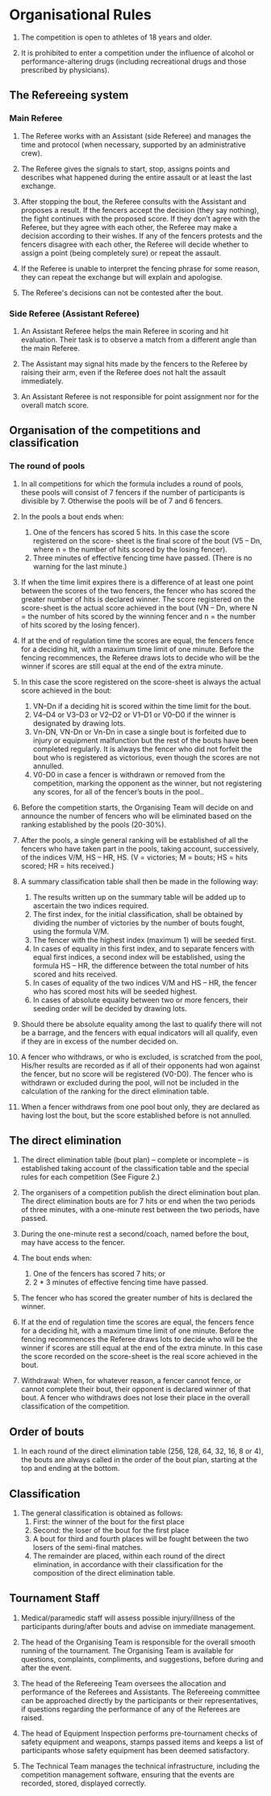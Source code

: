 # Organisational Rules

1. The competition is open to athletes of 18 years and older.

2. It is prohibited to enter a competition under the influence of
   alcohol or performance-altering drugs (including recreational drugs
   and those prescribed by physicians).

## The Refereeing system

### Main Referee

1.  The Referee works with an Assistant (side Referee) and manages the
    time and protocol (when necessary, supported by an administrative
    crew).

2.  The Referee gives the signals to start, stop, assigns points and
    describes what happened during the entire assault or at least the
    last exchange.

3.  After stopping the bout, the Referee consults with the Assistant and
    proposes a result. If the fencers accept the decision (they say
    nothing), the fight continues with the proposed score. If they don’t
    agree with the Referee, but they agree with each other, the Referee
    may make a decision according to their wishes. If any of the fencers
    protests and the fencers disagree with each other, the Referee will
    decide whether to assign a point (being completely sure) or repeat
    the assault.

4.  If the Referee is unable to interpret the fencing phrase for some
    reason, they can repeat the exchange but will explain and
    apologise.

5.  The Referee's decisions can not be contested after the bout.

### Side Referee (Assistant Referee)

1. An Assistant Referee helps the main Referee in scoring and hit
   evaluation. Their task is to observe a match from a different angle
   than the main Referee.

2. The Assistant may signal hits made by the fencers to the Referee by
   raising their arm, even if the Referee does not halt the assault immediately.

3. An Assistant Referee is not responsible for point assignment nor for
   the overall match score.

## Organisation of the competitions and classification

### The round of pools

1.  In all competitions for which the formula includes a round of pools,
    these pools will consist of 7 fencers if the number of participants
    is divisible by 7. Otherwise the pools will be of 7 and 6 fencers.

2.  In the pools a bout ends when:
    1. One of the fencers has scored 5 hits. In this case the score
       registered on the score- sheet is the final score of the bout (V5
       – Dn, where n = the number of hits scored by the losing fencer).
    2. Three minutes of effective fencing time have passed. (There is no
       warning for the last minute.)

3.  If when the time limit expires there is a difference of at least one
    point between the scores of the two fencers, the fencer who has
    scored the greater number of hits is declared winner. The score
    registered on the score-sheet is the actual score achieved in the
    bout (VN – Dn, where N = the number of hits scored by the winning
    fencer and n = the number of hits scored by the losing fencer).

4.  If at the end of regulation time the scores are equal, the fencers
    fence for a deciding hit, with a maximum time limit of one minute.
    Before the fencing recommences, the Referee draws lots to decide who
    will be the winner if scores are still equal at the end of the extra
    minute.

5.  In this case the score registered on the score-sheet is always the
    actual score achieved in the bout:
    1. VN–Dn if a deciding hit is scored within the time limit for the
       bout.
    2. V4–D4 or V3–D3 or V2–D2 or V1–D1 or V0–D0 if the winner is
       designated by drawing lots.
    3. Vn-DN, VN-Dn or Vn-Dn in case a single bout is forfeited due to
       injury or equipment malfunction but the rest of the bouts have
       been completed regularly. It is always the fencer who did not
       forfeit the bout who is registered as victorious, even though the
       scores are not annulled.
    4. V0-D0 in case a fencer is withdrawn or removed from the
       competition, marking the opponent as the winner, but not
       registering any scores, for all of the fencer’s bouts in the
       pool..

6.  Before the competition starts, the Organising Team will decide on
    and announce the number of fencers who will be eliminated based on
    the ranking established by the pools (20-30%).

7.  After the pools, a single general ranking will be established of all
    the fencers who have taken part in the pools, taking account,
    successively, of the indices V/M, HS – HR, HS. (V = victories; M =
    bouts; HS = hits scored; HR = hits received.)

8.  A summary classification table shall then be made in the following
    way:
    1. The results written up on the summary table will be added up to
       ascertain the two indices required.
    2. The first index, for the initial classification, shall be
       obtained by dividing the number of victories by the number of
       bouts fought, using the formula V/M.
    3. The fencer with the highest index (maximum 1) will be seeded
       first.
    4. In cases of equality in this first index, and to separate fencers
       with equal first indices, a second index will be established,
       using the formula HS – HR, the difference between the total
       number of hits scored and hits received.
    5. In cases of equality of the two indices V/M and HS – HR, the
       fencer who has scored most hits will be seeded highest.
    6. In cases of absolute equality between two or more fencers, their
       seeding order will be decided by drawing lots.

9.  Should there be absolute equality among the last to qualify there
    will not be a barrage, and the fencers with equal indicators will
    all qualify, even if they are in excess of the number decided on.

10. A fencer who withdraws, or who is excluded, is scratched from the
    pool, His/her results are recorded as if all of their opponents had
    won against the fencer, but no score will be registered (V0-D0). The
    fencer who is withdrawn or excluded during the pool, will not be
    included in the calculation of the ranking for the direct
    elimination table.

11. When a fencer withdraws from one pool bout only, they are declared
    as having lost the bout, but the score established before is not
    annulled.

## The direct elimination

1.  The direct elimination table (bout plan) – complete or incomplete –
    is established taking account of the classification table and the
    special rules for each competition (See Figure 2.)

2.  The organisers of a competition publish the direct elimination bout
    plan. The direct elimination bouts are for 7 hits or end when the
    two periods of three minutes, with a one-minute rest between the two
    periods, have passed.

3.  During the one-minute rest a second/coach, named before the bout,
    may have access to the fencer.

4.  The bout ends when:
    1. One of the fencers has scored 7 hits; or
    2. 2 * 3 minutes of effective fencing time have passed.

5.  The fencer who has scored the greater number of hits is declared the
    winner.

6.  If at the end of regulation time the scores are equal, the fencers
    fence for a deciding hit, with a maximum time limit of one minute.
    Before the fencing recommences the Referee draws lots to decide who
    will be the winner if scores are still equal at the end of the extra
    minute. In this case the score recorded on the score-sheet is the
    real score achieved in the bout.

7.  Withdrawal: When, for whatever reason, a fencer cannot fence, or
    cannot complete their bout, their opponent is declared winner of that
    bout. A fencer who withdraws does not lose their place in the overall
    classification of the competition.

## Order of bouts

1. In each round of the direct elimination table (256, 128, 64, 32, 16,
   8 or 4), the bouts are always called in the order of the bout plan,
   starting at the top and ending at the bottom.

## Classification

1. The general classification is obtained as follows:
   1. First: the winner of the bout for the first place
   2. Second: the loser of the bout for the first place
   3. A bout for third and fourth places will be fought between the two
      losers of the semi-final matches.
   4. The remainder are placed, within each round of the direct
      elimination, in accordance with their classification for the
      composition of the direct elimination table.

## Tournament Staff

1. Medical/paramedic staff will assess possible injury/illness of the
   participants during/after bouts and advise on immediate management.

2. The head of the Organising Team is responsible for the overall smooth
   running of the tournament. The Organising Team is available for
   questions, complaints, compliments, and suggestions, before during
   and after the event.

3. The head of the Refereeing Team oversees the allocation and
   performance of the Referees and Assistants. The Refereeing committee
   can be approached directly by the participants or their
   representatives, if questions regarding the performance of any of the
   Referees are raised.

4. The head of Equipment Inspection performs pre-tournament checks of
   safety equipment and weapons, stamps passed items and keeps a list
   of participants whose safety equipment has been deemed satisfactory.

5. The Technical Team manages the technical infrastructure, including
   the competition management software, ensuring that the events are
   recorded, stored, displayed correctly.
